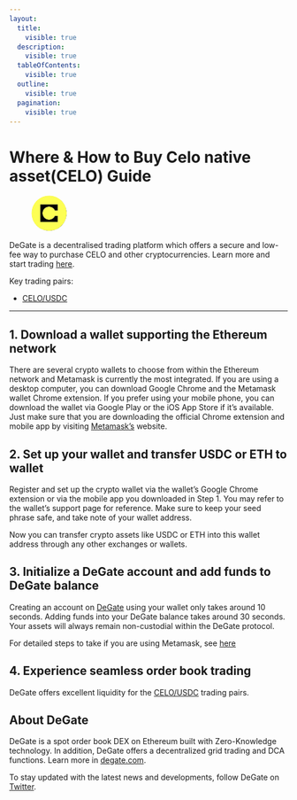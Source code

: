 ```yaml
---
layout:
  title:
    visible: true
  description:
    visible: true
  tableOfContents:
    visible: true
  outline:
    visible: true
  pagination:
    visible: true
---
```


# Where & How to Buy Celo native asset(CELO) Guide

<figure><img src="../.gitbook/assets/celo_0x3294395e62f4eb6af3f1fcf89f5602d90fb3ef691715159055024.jpg" alt="CELO" width="64" style="border-radius: 50%;"><figcaption></figcaption></figure>

DeGate is a decentralised trading platform which offers a secure and low-fee way to purchase CELO and other cryptocurrencies. Learn more and start trading [here](https://app.degate.com/trade/USDC/0x3294395e62f4eb6af3f1fcf89f5602d90fb3ef69?utm_source=howtobuy).&#x20;

Key trading pairs:

* [CELO/USDC](https://app.degate.com/trade/USDC/0x3294395e62f4eb6af3f1fcf89f5602d90fb3ef69?utm_source=howtobuy)

***

## 1. Download a wallet supporting the Ethereum network

There are several crypto wallets to choose from within the Ethereum network and Metamask is currently the most integrated. If you are using a desktop computer, you can download Google Chrome and the Metamask wallet Chrome extension. If you prefer using your mobile phone, you can download the wallet via Google Play or the iOS App Store if it’s available. Just make sure that you are downloading the official Chrome extension and mobile app by visiting [Metamask’s](https://metamask.io/) website.

## 2. Set up your wallet and transfer USDC or ETH to wallet

Register and set up the crypto wallet via the wallet’s Google Chrome extension or via the mobile app you downloaded in Step 1. You may refer to the wallet’s support page for reference. Make sure to keep your seed phrase safe, and take note of your wallet address.&#x20;

Now you can transfer crypto assets like USDC or ETH into this wallet address through any other exchanges or wallets.

## 3. Initialize a DeGate account and add funds to DeGate balance

Creating an account on [DeGate](https://app.degate.com/?utm_source=CELO_howtobuy) using your wallet only takes around 10 seconds. Adding funds into your DeGate balance takes around 30 seconds. Your assets will always remain non-custodial within the DeGate protocol.

For detailed steps to take if you are using Metamask, see [here](https://docs.degate.com/v/product_en/main-features/wallet-connectivity/metamask)

## 4. Experience seamless order book trading

DeGate offers excellent liquidity for the [CELO/USDC](https://app.degate.com/trade/USDC/0x3294395e62f4eb6af3f1fcf89f5602d90fb3ef69?utm_source=howtobuy) trading pairs.&#x20;

## About DeGate

DeGate is a spot order book DEX on Ethereum built with Zero-Knowledge technology. In addition, DeGate offers a decentralized grid trading and DCA functions. Learn more in [degate.com](https://degate.com/?utm_source=CELO_howtobuy).

To stay updated with the latest news and developments, follow DeGate on [Twitter](https://twitter.com/degatedex).
